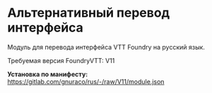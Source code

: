 # Альтернативный перевод интерфейса

Модуль для перевода интерфейса VTT Foundry на русский язык.

Требуемая версия FoundryVTT: V11

**Установка по манифесту:** https://gitlab.com/gnuraco/rus/-/raw/V11/module.json
